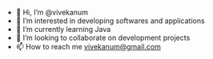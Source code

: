 - 👋 Hi, I’m @vivekanum
- 👀 I’m interested in developing softwares and applications
- 🌱 I’m currently learning Java
- 💞️ I’m looking to collaborate on development projects
- 📫 How to reach me vivekanum@gmail.com

<!---
vivekanum/vivekanum is a ✨ special ✨ repository because its `README.md` (this file) appears on your GitHub profile.
You can click the Preview link to take a look at your changes.
--->
